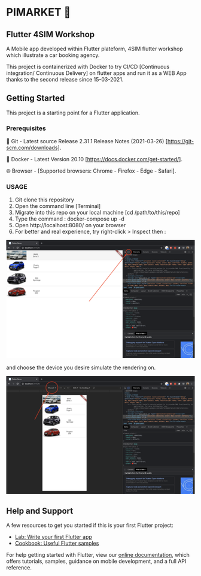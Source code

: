 # PIMARKET 🚧

## Flutter 4SIM Workshop

A Mobile app developed within Flutter plateform, 4SIM flutter workshop which illustrate a car booking agency.

This project is containerized with Docker to try CI/CD [Continuous integration/ Continuous Delivery] on flutter apps and run it as a WEB App thanks to the second release since 15-03-2021.

## Getting Started

This project is a starting point for a Flutter application.

### Prerequisites

🦊 Git - Latest source Release 2.31.1 Release Notes (2021-03-26) [https://git-scm.com/downloads].

🐋 Docker - Latest Version 20.10 [https://docs.docker.com/get-started/].

🌐 Browser - [Supported browsers: Chrome - Firefox - Edge - Safari].

### USAGE

1. Git clone this repository
2. Open the command line [Terminal]
3. Migrate into this repo on your local machine [cd /path/to/this/repo]
4. Type the command : docker-compose up -d
5. Open http://localhost:8080/ on your browser
6. For better and real experience, try right-click > Inspect then : 

![alt text](https://github.com/khaledGuedria/PIMARKET-flutter/blob/main/Assets/screenshots/1.png?raw=true)

and choose the device you desire simulate the rendering on.

![alt text](https://github.com/khaledGuedria/PIMARKET-flutter/blob/main/Assets/screenshots/2.png?raw=true)


## Help and Support

A few resources to get you started if this is your first Flutter project:

- [Lab: Write your first Flutter app](https://flutter.dev/docs/get-started/codelab)
- [Cookbook: Useful Flutter samples](https://flutter.dev/docs/cookbook)

For help getting started with Flutter, view our
[online documentation](https://flutter.dev/docs), which offers tutorials,
samples, guidance on mobile development, and a full API reference.
